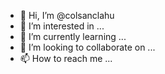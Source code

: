 - 👋 Hi, I’m @colsanclahu
- 👀 I’m interested in ...
- 🌱 I’m currently learning ...
- 💞️ I’m looking to collaborate on ...
- 📫 How to reach me ...

<!---
colsanclahu/colsanclahu is a ✨ special ✨ repository because its `README.md` (this file) appears on your GitHub profile.
You can click the Preview link to take a look at your changes.
--->
